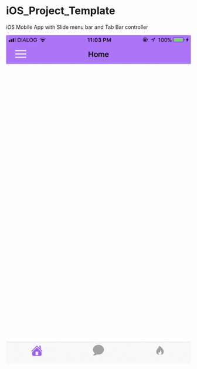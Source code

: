 # iOS_Project_Template
iOS Mobile App with Slide menu bar and Tab Bar controller

![alt text](demo.gif)
